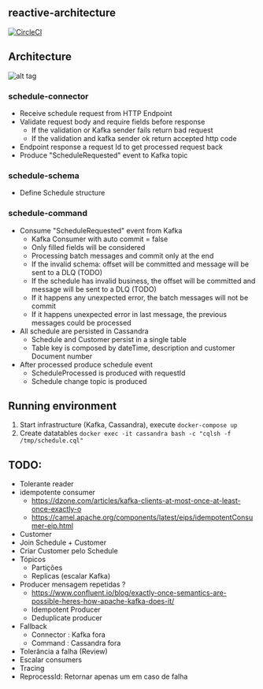 reactive-architecture
------------------------------------------------------
[![CircleCI](https://circleci.com/gh/emmanuelneri/reactive-microservices/tree/master.svg?style=svg&circle-token=c7c1c9ef3ae5b4148c847e3e554753fd456a6987)](<LINK>)

## Architecture

![alt tag](https://github.com/emmanuelneri/reactive-microservices/blob/master/architecture.jpeg?style=centerme)

### schedule-connector
- Receive schedule request from HTTP Endpoint
- Validate request body and require fields before response
    - If the validation or Kafka sender fails return bad request
    - If the validation and kafka sender ok return accepted http code
- Endpoint response a request Id to get processed request back
- Produce "ScheduleRequested" event to Kafka topic

### schedule-schema
- Define Schedule structure

### schedule-command
- Consume "ScheduleRequested" event from Kafka
  - Kafka Consumer with auto commit = false
  - Only filled fields will be considered
  - Processing batch messages and commit only at the end
  - If the invalid schema: offset will be committed and message will be sent to a DLQ (TODO)
  - If the schedule has invalid business, the offset will be committed and message will be sent to a DLQ (TODO)
  - If it happens any unexpected error, the batch messages will not be commit 
  - If it happens unexpected error in last message, the previous messages could be processed
- All schedule are persisted in Cassandra
  - Schedule and Customer persist in a single table
  - Table key is composed by dateTime, description and customer Document number 
- After processed produce schedule event
  - ScheduleProcessed is produced with requestId 
  - Schedule change topic is produced

## Running environment 

1. Start infrastructure (Kafka, Cassandra), execute ```docker-compose up```
2. Create datatables ```docker exec -it cassandra bash -c "cqlsh -f /tmp/schedule.cql"```


## TODO: 

- Tolerante reader
- idempotente consumer
    - https://dzone.com/articles/kafka-clients-at-most-once-at-least-once-exactly-o
    - https://camel.apache.org/components/latest/eips/idempotentConsumer-eip.html
- Customer
- Join Schedule + Customer
- Criar Customer pelo Schedule
- Tópicos
    - Partições
    - Replicas (escalar Kafka)
- Producer mensagem repetidas ?
    - https://www.confluent.io/blog/exactly-once-semantics-are-possible-heres-how-apache-kafka-does-it/
    - Idempotent Producer
    - Deduplicate producer
- Fallback 
  - Connector : Kafka fora
  - Command : Cassandra fora
- Tolerância a falha (Review)
- Escalar consumers
- Tracing
- ReprocessId: Retornar apenas um em caso de falha
